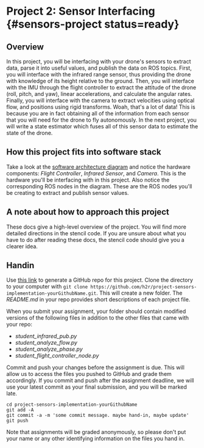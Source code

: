 # Project 2: Sensor Interfacing {#sensors-project status=ready}

## Overview
In this project, you will be interfacing with your drone's sensors to extract data, parse it into useful values, and publish the data on ROS topics. First, you will interface with the infrared range sensor, thus providing the drone with knowledge of its height relative to the ground. Then, you will interface with the IMU through the flight controller to extract the attitude of the drone (roll, pitch, and yaw), linear accelerations, and calculate the angular rates. Finally, you will interface with the camera to extract velocities using optical flow, and positions using rigid transforms. Woah, that's a lot of data! This is because you are in fact obtaining all of the information from each sensor that you will need for the drone to fly autonomously. In the next project, you will write a state estimator which fuses all of this sensor data to estimate the state of the drone.

## How this project fits into software stack
Take a look at the [software architecture diagram](https://docs.duckietown.org/daffy/opmanual_sky/out/software_architecture_intro.html) and notice the hardware components: <i>Flight Controller</i>, <i>Infrared Sensor</i>, and <i>Camera</i>. This is the hardware you'll be interfacing with in this project. Also notice the corresponding ROS nodes in the diagram. These are the ROS nodes you'll be creating to extract and publish sensor values.

## A note about how to approach this project
These docs give a high-level overview of the project. You will find more detailed directions in the stencil code. If you are unsure about what you have to do after reading these docs, the stencil code should give you a clearer idea.

## Handin
Use [this link](https://classroom.github.com/a/hjzlRyNm) to generate a GitHub repo for this project. Clone the directory to your computer with `git clone https://github.com/h2r/project-sensors-implementation-yourGithubName.git`. This will create a new folder. The _README.md_ in your repo provides short descriptions of each project file.

When you submit your assignment, your folder should contain modified versions of the following files in addition to the other files that came with your repo:

* <i>student_infrared_pub.py</i>
* <i>student_analyze_flow.py</i>
* <i>student_analyze_phase.py</i>
* <i>student_flight_controller_node.py</i>

Commit and push your changes before the assignment is due. This will allow us to access the files you pushed to GitHub and grade them accordingly. If you commit and push after the assignment deadline, we will use your latest commit as your final submission, and you will be marked late.

```
cd project-sensors-implementation-yourGithubName
git add -A
git commit -a -m 'some commit message. maybe hand-in, maybe update'
git push
```

Note that assignments will be graded anonymously, so please don't put your name or any other identifying information on the files you hand in.
